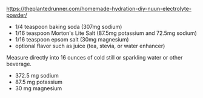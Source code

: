 https://theplantedrunner.com/homemade-hydration-diy-nuun-electrolyte-powder/

- 1/4 teaspoon baking soda (307mg sodium)
- 1/16 teaspoon Morton's Lite Salt (87.5mg potassium and 72.5mg sodium)
- 1/16 teaspoon epsom salt (30mg magnesium)
- optional flavor such as juice (tea, stevia, or water enhancer)

Measure directly into 16 ounces of cold still or sparkling water or other beverage.

- 372.5 mg sodium  
- 87.5 mg potassium  
- 30 mg magnesium